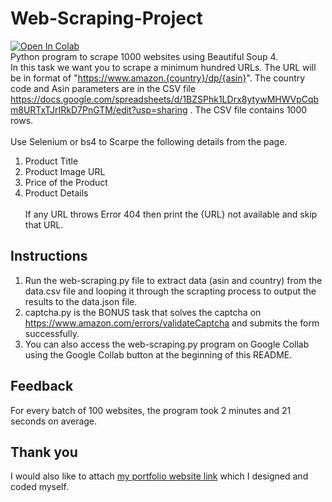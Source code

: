# Web-Scraping-Project
[![Open In Colab](https://colab.research.google.com/assets/colab-badge.svg)](https://colab.research.google.com/github/AnshChoudhary/Web-Scraping-Project/blob/main/web-scraping.ipynb#scrollTo=Dqv4-oc-q26n)  <br />
Python program to scrape 1000 websites using Beautiful Soup 4. <br />
In this task we want you to scrape a minimum hundred URLs.
The URL will be in format of "https://www.amazon.{country}/dp/{asin}".
The country code and Asin parameters are in the CSV file 
https://docs.google.com/spreadsheets/d/1BZSPhk1LDrx8ytywMHWVpCqbm8URTxTJrIRkD7PnGTM/edit?usp=sharing . The CSV file contains 1000 
rows. <br /><br />
Use Selenium or bs4 to Scarpe the following details from the page.<br />
1. Product Title <br />
2. Product Image URL <br />
3. Price of the Product <br />
4. Product Details <br /> <br />
If any URL throws Error 404 then print the {URL} not available and skip 
that URL.

## Instructions
1. Run the web-scraping.py file to extract data (asin and country) from the data.csv file and looping it through the scrapting process to output the results to the data.json file.
2. captcha.py is the BONUS task that solves the captcha on https://www.amazon.com/errors/validateCaptcha and submits the form successfully.
3. You can also access the web-scraping.py program on Google Collab using the Google Collab button at the beginning of this README.

## Feedback 
For every batch of 100 websites, the program took 2 minutes and 21 seconds on average.

## Thank you 
I would also like to attach <a href="https://ansh-portfolio.web.app/">my portfolio website link</a> which I designed and coded myself. 


